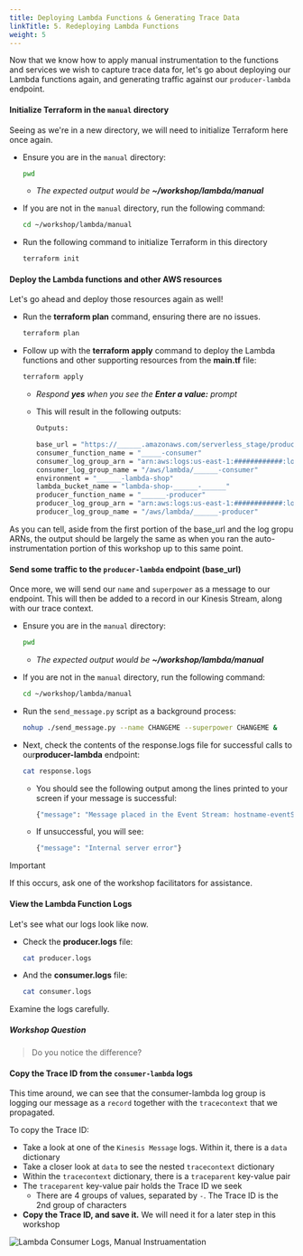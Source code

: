 ```yaml
---
title: Deploying Lambda Functions & Generating Trace Data
linkTitle: 5. Redeploying Lambda Functions
weight: 5
---
```


Now that we know how to apply manual instrumentation to the functions and services we wish to capture trace data for, let's go about deploying our Lambda functions again, and generating traffic against our `producer-lambda` endpoint.

#### Initialize Terraform in the `manual` directory

Seeing as we're in a new directory, we will need to initialize Terraform here once again.

- Ensure you are in the `manual` directory:

  ```bash
  pwd
  ```

  - _The expected output would be **~/workshop/lambda/manual**_

- If you are not in the `manual` directory, run the following command:

  ```bash
  cd ~/workshop/lambda/manual
  ```

- Run the following command to initialize Terraform in this directory

  ```bash
  terraform init
  ```

#### Deploy the Lambda functions and other AWS resources

Let's go ahead and deploy those resources again as well!

- Run the **terraform plan** command, ensuring there are no issues.
  ```bash
  terraform plan
  ```
  
- Follow up with the **terraform apply** command to deploy the Lambda functions and other supporting resources from the **main.tf** file:
  ```bash
  terraform apply
  ```
  - _Respond **yes** when you see the **Enter a value:** prompt_

  - This will result in the following outputs:
    ```bash
    Outputs:

    base_url = "https://______.amazonaws.com/serverless_stage/producer"
    consumer_function_name = "_____-consumer"
    consumer_log_group_arn = "arn:aws:logs:us-east-1:############:log-group:/aws/lambda/______-consumer"
    consumer_log_group_name = "/aws/lambda/______-consumer"
    environment = "______-lambda-shop"
    lambda_bucket_name = "lambda-shop-______-______"
    producer_function_name = "______-producer"
    producer_log_group_arn = "arn:aws:logs:us-east-1:############:log-group:/aws/lambda/______-producer"
    producer_log_group_name = "/aws/lambda/______-producer"
    ```

As you can tell, aside from the first portion of the base_url and the log gropu ARNs, the output should be largely the same as when you ran the auto-instrumentation portion of this workshop up to this same point.

#### Send some traffic to the `producer-lambda` endpoint (base_url)

Once more, we will send our `name` and `superpower` as a message to our endpoint. This will then be added to a record in our Kinesis Stream, along with our trace context.

- Ensure you are in the `manual` directory:

  ```bash
  pwd
  ```

  - _The expected output would be **~/workshop/lambda/manual**_

- If you are not in the `manual` directory, run the following command:

  ```bash
  cd ~/workshop/lambda/manual
  ```

- Run the `send_message.py` script as a background process:

  ```bash
  nohup ./send_message.py --name CHANGEME --superpower CHANGEME &
  ```

- Next, check the contents of the response.logs file for successful calls to our**producer-lambda** endpoint:
  ```bash
  cat response.logs
  ```
  - You should see the following output among the lines printed to your screen if your message is successful:

    ```bash
    {"message": "Message placed in the Event Stream: hostname-eventStream"}
    ```

  - If unsuccessful, you will see:

    ```bash
    {"message": "Internal server error"}
    ```

> [!IMPORTANT]
> If this occurs, ask one of the workshop facilitators for assistance.

#### View the Lambda Function Logs

Let's see what our logs look like now.

- Check the **producer.logs** file:
  ```bash
  cat producer.logs
  ```

- And the **consumer.logs** file:
  ```bash
  cat consumer.logs
  ```

Examine the logs carefully.

##### _Workshop Question_

> Do you notice the difference?

#### Copy the Trace ID from the `consumer-lambda` logs

This time around, we can see that the consumer-lambda log group is logging our message as a `record` together with the `tracecontext` that we propagated.

To copy the Trace ID:

- Take a look at one of the `Kinesis Message` logs. Within it, there is a `data` dictionary
- Take a closer look at `data` to see the nested `tracecontext` dictionary
- Within the `tracecontext` dictionary, there is a `traceparent` key-value pair
- The `traceparent` key-value pair holds the Trace ID we seek
  - There are 4 groups of values, separated by `-`. The Trace ID is the 2nd group of characters
- **Copy the Trace ID, and save it.** We will need it for a later step in this workshop

![Lambda Consumer Logs, Manual Instruamentation](../images/08-Manual-ConsumerLogs.png)
